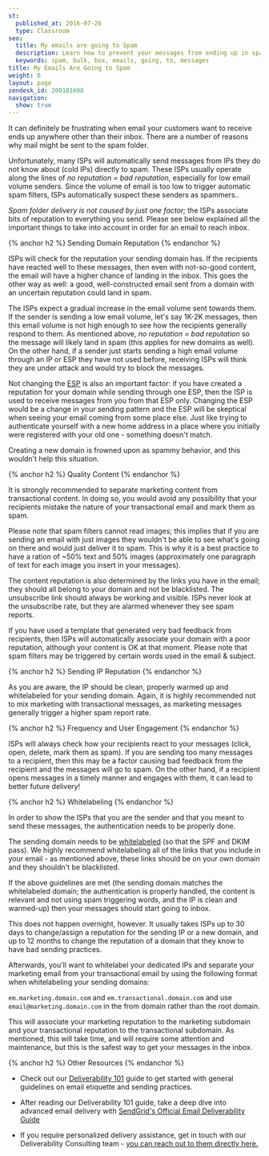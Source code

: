 ```yaml
---
st:
  published_at: 2016-07-26
  type: Classroom
seo:
  title: My emails are going to Spam
  description: Learn how to prevent your messages from ending up in spam by following best practices...
  keywords: spam, bulk, box, emails, going, to, messages
title: My Emails Are Going to Spam
weight: 0
layout: page
zendesk_id: 200181698
navigation:
  show: true
---
```


It can definitely be frustrating when email your customers want to receive ends up anywhere other than their inbox. There are a number of reasons why mail might be sent to the spam folder.

Unfortunately, many ISPs will automatically send messages from IPs they do not know about (cold IPs) directly to spam. These ISPs usually operate along the lines of *no reputation = bad reputation*, especially for low email volume senders. Since the volume of email is too low to trigger automatic spam filters, ISPs automatically suspect these senders as spammers..

_Spam folder delivery is not caused by just one factor;_ the ISPs associate bits of reputation to everything you send. Please see below explained all the important things to take into account in order for an email to reach inbox.

{% anchor h2 %}
Sending Domain Reputation
{% endanchor %}

ISPs will check for the reputation your sending domain has. If the recipients have reacted well to these messages, then even with not-so-good content, the email will have a higher chance of landing in the inbox. This goes the other way as well: a good, well-constructed email sent from a domain with an uncertain reputation could land in spam.

The ISPs expect a gradual increase in the email volume sent towards them. If the sender is sending a low email volume, let's say 1K-2K messages, then this email volume is not high enough to see how the recipients generally respond to them. As mentioned above, *no reputation = bad reputation* so the message will likely land in spam (this applies for new domains as well). On the other hand, if a sender just starts sending a high email volume through an IP or ESP they have not used before, receiving ISPs will think they are under attack and would try to block the messages.

Not changing the [ESP]({{root_url}}/Glossary/email_service_provider.html) is also an important factor: if you have created a reputation for your domain while sending through one ESP, then the ISP is used to receive messages from you from that ESP only. Changing the ESP would be a change in your sending pattern and the ESP will be skeptical when seeing your email coming from some place else. Just like trying to authenticate yourself with a new home address in a place where you initially were registered with your old one - something doesn't match.

Creating a new domain is frowned upon as spammy behavior, and this wouldn't help this situation.

{% anchor h2 %}
Quality Content
{% endanchor %}

It is strongly recommended to separate marketing content from transactional content. In doing so, you would avoid any possibility that your recipients mistake the nature of your transactional email and mark them as spam.

Please note that spam filters cannot read images; this implies that if you are sending an email with just images they wouldn't be able to see what's going on there and would just deliver it to spam. This is why it is a best practice to have a ration of ~50% text and 50% images (approximately one paragraph of text for each image you insert in your messages).

The content reputation is also determined by the links you have in the email; they should all belong to your domain and not be blacklisted. The unsubscribe link should always be working and visible. ISPs never look at the unsubscribe rate, but they are alarmed whenever they see spam reports.

If you have used a template that generated very bad feedback from recipients, then ISPs will automatically associate your domain with a poor reputation, although your content is OK at that moment. Please note that spam filters may be triggered by certain words used in the email & subject.

{% anchor h2 %}
Sending IP Reputation
{% endanchor %}

As you are aware, the IP should be clean, properly warmed up and whitelabeled for your sending domain. Again, it is highly recommended not to mix marketing with transactional messages, as marketing messages generally trigger a higher spam report rate.

{% anchor h2 %}
Frequency and User Engagement
{% endanchor %}

ISPs will always check how your recipients react to your messages (click, open, delete, mark them as spam). If you are sending too many messages to a recipient, then this may be a factor causing bad feedback from the recipient and the messages will go to spam. On the other hand, if a recipient opens messages in a timely manner and engages with them, it can lead to better future delivery! 

{% anchor h2 %}
Whitelabeling
{% endanchor %}

In order to show the ISPs that you are the sender and that you meant to send these messages, the authentication needs to be properly done.

The sending domain needs to be [whitelabeled]({{root_url}}/User_Guide/Settings/Whitelabel/index.html) (so that the SPF and DKIM pass). We highly recommend whitelabeling all of the links that you include in your email - as mentioned above, these links should be on your own domain and they shouldn't be blacklisted.

If the above guidelines are met (the sending domain matches the whitelabeled domain; the authentication is properly handled, the content is relevant and not using spam triggering words, and the IP is clean and warmed-up) then your messages should start going to inbox.

This does not happen overnight, however. It usually takes ISPs up to 30 days to change/assign a reputation for the sending IP or a new domain, and up to 12 months to change the reputation of a domain that they know to have bad sending practices.

Afterwards, you'll want to whitelabel your dedicated IPs and separate your marketing email from your transactional email by using the following format when whitelabeling your sending domains:

`em.marketing.domain.com` and `em.transactional.domain.com` and use `email@marketing.domain.com` in the from domain rather than the root domain.

This will associate your marketing reputation to the marketing subdomain and your transactional reputation to the transactional subdomain. As mentioned, this will take time, and will require some attention and maintenance, but this is the safest way to get your messages in the inbox.

{% anchor h2 %}
Other Resources
{% endanchor %}

- Check out our [Deliverability 101]({{root_url}}/Classroom/Deliver/Delivery_Introduction/email_deliverability_101.html) guide to get started with general guidelines on email etiquette and sending practices.

- After reading our Deliverability 101 guide, take a deep dive into advanced email delivery with [SendGrid's Official Email Deliverability Guide](https://go.sendgrid.com/Deliverability-Guide-V2.html)

- If you require personalized delivery assistance, get in touch with our Deliverability Consulting team - [you can reach out to them directly here.](https://sendgrid.com/marketing/delivery-consult)
